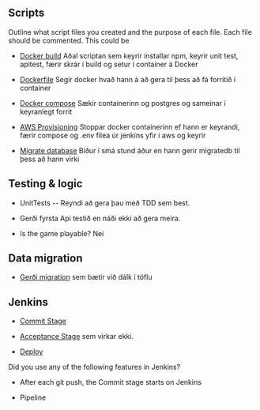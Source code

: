 ## Scripts

Outline what script files you created and the purpose of each file. Each file should be commented. This could be

- [Docker build](https://github.com/aevartg/reference-tictactoe/blob/master/test.sh)
Aðal scriptan sem keyrir installar npm, keyrir unit test, apitest, færir skrár í build og setur í container á Docker

- [Dockerfile](https://github.com/aevartg/reference-tictactoe/blob/master/Dockerfile)
Segir docker hvað hann á að gera til þess að fá forritið í container

- [Docker compose](https://github.com/aevartg/reference-tictactoe/blob/master/docker-compose.yml)
Sækir containerinn og postgres og sameinar í keyranlegt forrit

- [AWS Provisioning](https://github.com/aevartg/reference-tictactoe/blob/master/deployToAws.sh)
Stoppar docker containerinn ef hann er keyrandi, færir compose og .env filea úr jenkins yfir í aws og keyrir

- [Migrate database](https://github.com/aevartg/reference-tictactoe/blob/master/run.sh)
Bíður í smá stund áður en hann gerir migratedb til þess að hann virki


## Testing & logic

- UnitTests
-- Reyndi að gera þau með TDD sem best.

- Gerði fyrsta Api testið en náði ekki að gera meira.

- Is the game playable? Nei



## Data migration

- [Gerði migration](https://github.com/aevartg/reference-tictactoe/tree/master/server/migrations) sem bætir við dálk í töflu



## Jenkins

- [Commit Stage](https://github.com/aevartg/reference-tictactoe/blob/master/test.sh)

- [Acceptance Stage](https://github.com/aevartg/reference-tictactoe/blob/master/acceptance.sh) sem virkar ekki.

- [Deploy](https://github.com/aevartg/reference-tictactoe/blob/master/deployToAws.sh)



Did you use any of the following features in Jenkins?

- After each git push, the Commit stage starts on Jenkins

- Pipeline
